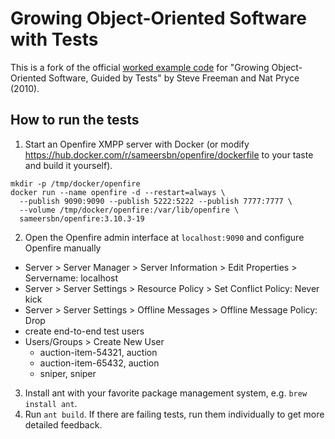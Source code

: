# Growing Object-Oriented Software with Tests

This is a fork of the official [worked example code](https://github.com/sf105/goos-code) for "Growing Object-Oriented Software, Guided by Tests" by Steve Freeman and Nat Pryce (2010).

## How to run the tests
1. Start an Openfire XMPP server with Docker (or modify https://hub.docker.com/r/sameersbn/openfire/dockerfile to your taste and build it yourself).
```
mkdir -p /tmp/docker/openfire
docker run --name openfire -d --restart=always \
  --publish 9090:9090 --publish 5222:5222 --publish 7777:7777 \
  --volume /tmp/docker/openfire:/var/lib/openfire \
  sameersbn/openfire:3.10.3-19
```
2. Open the Openfire admin interface at `localhost:9090` and configure Openfire manually
- Server > Server Manager > Server Information > Edit Properties > Servername: localhost
- Server > Server Settings > Resource Policy > Set Conflict Policy: Never kick
- Server > Server Settings > Offline Messages > Offline Message Policy: Drop
- create end-to-end test users
- Users/Groups > Create New User
    - auction-item-54321, auction
    - auction-item-65432, auction
    - sniper, sniper
3. Install ant with your favorite package management system, e.g. `brew install ant`.
4. Run `ant build`. If there are failing tests, run them individually to get more detailed feedback.

